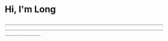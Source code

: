 # Hi, I'm Long
....................................................................................................................................................................................................................................................................................
